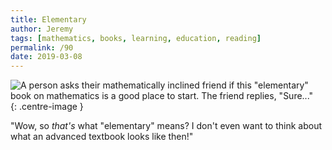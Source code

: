 ```yaml
---
title: Elementary
author: Jeremy
tags: [mathematics, books, learning, education, reading]
permalink: /90
date: 2019-03-08
---
```


![A person asks their mathematically inclined friend if this "elementary" book on mathematics is a good place to start. The friend replies, "Sure..."](https://res.cloudinary.com/dh3hm8pb7/image/upload/c_scale,q_auto:best/v1535842782/Handwaving/Published/Elementary.png){: .centre-image }

"Wow, so *that's* what "elementary" means? I don't even want to think about what an advanced textbook looks like then!"